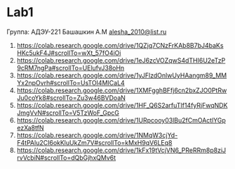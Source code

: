 # Lab1
 
Группа: АДЭУ-221
Башашкин А.М
alesha_2010@list.ru
 
1. https://colab.research.google.com/drive/1QZjq7CNzFrKAb8B7bJ4baKsHKc5ukF4J#scrollTo=wXt_57fO4iOi
2. https://colab.research.google.com/drive/1eJ6zcVOZqwS4dTHI6U2eTzP9cRM7ngPa#scrollTo=UElufvJ38oHn
3. https://colab.research.google.com/drive/1yJFlzdOnlwUyHAangm89_MMYx2npOvrh#scrollTo=UsTOI4MICaL4
4. https://colab.research.google.com/drive/1XMFgghBFfj6cn2bxZJO0PtRwJu0coYk8#scrollTo=Zu3w46BVDoaN
5. https://colab.research.google.com/drive/1HF_Q6S2arfuTlf14fyRjFwqNDKJmgVvN#scrollTo=V5TzWoF_GpcG
6. https://colab.research.google.com/drive/1URpcooy03lBu2fCmOActlYGpezXa8tfN
8. https://colab.research.google.com/drive/1NMqW3cjYd-F4tPAlu2CI6okKluUkZm7V#scrollTo=kMxH9qV6LEq8
9. https://colab.research.google.com/drive/1kFx19tVcjVN6_PReRRm8p8ziJrvVcbiN#scrollTo=dQbGjhxQMv6t
